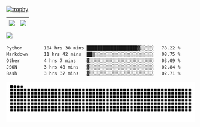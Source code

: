 [![trophy](https://github-profile-trophy.vercel.app/?username=ocss884&column=7)](https://github.com/ocss884)

| <img align="center" src="https://github-readme-stats.vercel.app/api?username=ocss884&show_icons=true&hide_border=true" /> | <img align="center" src="https://github-readme-streak-stats.herokuapp.com?user=ocss884&hide_border=true&date_format=M%20j%5B%2C%20Y%5D&ring=7EDDCF&fire=7EDDCF" /> |
| ------------------------------------------------------------ | ------------------------------------------------------------ |

![](https://komarev.com/ghpvc/?username=ocss884&color=brightgreen)

<!--START_SECTION:waka-->

```txt
Python        104 hrs 38 mins ███████████████████▓░░░░░   78.22 %
Markdown      11 hrs 42 mins  ██▒░░░░░░░░░░░░░░░░░░░░░░   08.75 %
Other         4 hrs 7 mins    ▓░░░░░░░░░░░░░░░░░░░░░░░░   03.09 %
JSON          3 hrs 48 mins   ▓░░░░░░░░░░░░░░░░░░░░░░░░   02.84 %
Bash          3 hrs 37 mins   ▓░░░░░░░░░░░░░░░░░░░░░░░░   02.71 %
```

<!--END_SECTION:waka-->

<p align="center">
   <img src="https://github.com/ocss884/ocss884/blob/output/github-snake.svg" alt="snake">
</p>
